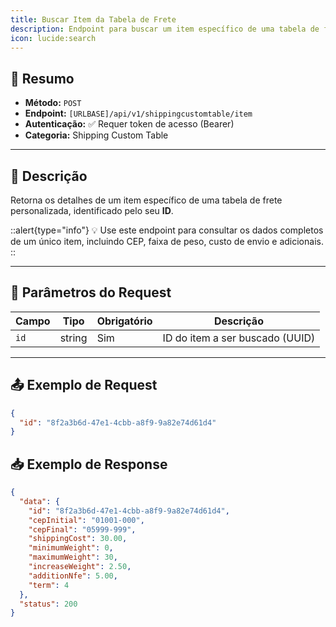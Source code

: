 ```yaml
---
title: Buscar Item da Tabela de Frete
description: Endpoint para buscar um item específico de uma tabela de frete personalizada pelo seu ID.
icon: lucide:search
---
```


## 📌 Resumo

- **Método:** `POST`  
- **Endpoint:** `[URLBASE]/api/v1/shippingcustomtable/item`  
- **Autenticação:** ✅ Requer token de acesso (Bearer)  
- **Categoria:** Shipping Custom Table  

---

## 📖 Descrição

Retorna os detalhes de um item específico de uma tabela de frete personalizada, identificado pelo seu **ID**.  

::alert{type="info"}
💡 Use este endpoint para consultar os dados completos de um único item, incluindo CEP, faixa de peso, custo de envio e adicionais.
::

---

## 📝 Parâmetros do Request

| Campo | Tipo   | Obrigatório | Descrição                       |
|-------|--------|-------------|---------------------------------|
| `id`  | string | Sim         | ID do item a ser buscado (UUID) |

---

## 📤 Exemplo de Request

```json [POST [URLBASE]/api/v1/shippingcustomtable/item]
{
  "id": "8f2a3b6d-47e1-4cbb-a8f9-9a82e74d61d4"
}
```


## 📥 Exemplo de Response

```json 200
{
  "data": {
    "id": "8f2a3b6d-47e1-4cbb-a8f9-9a82e74d61d4",
    "cepInitial": "01001-000",
    "cepFinal": "05999-999",
    "shippingCost": 30.00,
    "minimumWeight": 0,
    "maximumWeight": 30,
    "increaseWeight": 2.50,
    "additionNfe": 5.00,
    "term": 4
  },
  "status": 200
}
```